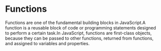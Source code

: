 # Functions

Functions are one of the fundamental building blocks in JavaScript.A function is a reusable block of code or programming statements designed to perform a certain task.In JavaScript, functions are first-class objects, because they can be passed to other functions, returned from functions, and assigned to variables and properties.
